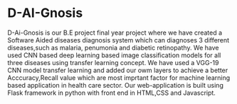 # D-AI-Gnosis 

D-Ai-Gnosis is our B.E project final year project where we have created a Software Aided diseases diagnosis system which can diagnoses 3 different diseases,such as malaria, penumonia and diabetic retinopathy. 
We have used CNN based deep learning based image classification models for all three diseases using transfer learning concept. 
We have used a VGG-19 CNN model transfer learning and added our owm layers to achieve a better Acccuracy,Recall value which are most imprtant factor for 
machine learning based application in health care sector.
Our web-application is built using Flask framework in python with front end in HTML,CSS and Javascript.
